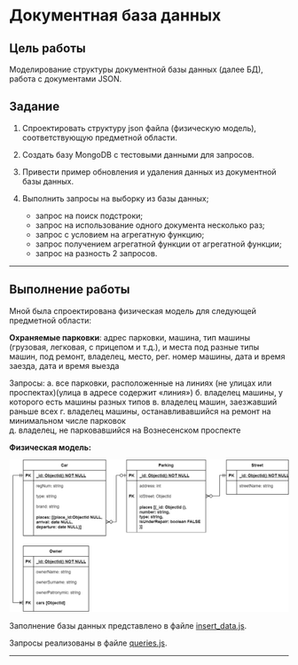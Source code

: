 # Документная база данных
## Цель работы
Моделирование структуры документной базы данных (далее БД), работа с документами JSON.

## Задание
1. Спроектировать структуру json файла (физическую модель), соответствующую предметной области.

2. Создать базу MongoDB с тестовыми данными для запросов.

3. Привести пример обновления и удаления данных из документной базы данных.

4. Выполнить запросы на выборку из базы данных;
   - запрос на поиск подстроки;
   - запрос на использование одного документа несколько раз;
   - запрос с условием на агрегатную функцию;
   - запрос получением агрегатной функции от агрегатной функции;
   - запрос на разность 2 запросов.

---
## Выполнение работы
Мной была спроектирована физическая модель для следующей предметной области:

**Охраняемые парковки**: адрес парковки, машина, тип машины (грузовая, легковая, с прицепом и т.д.), и места под разные типы машин, под ремонт, владелец, место, рег. номер машины, дата и время заезда, дата и время выезда 

Запросы:
а. все парковки, расположенные на линиях (не улицах или проспектах)(улица в адресе содержит «линия») 
б. владелец машины, у которого есть машины разных типов 
в. владелец машин, заезжавший раньше всех 
г. владелец машины, останавливавшийся на ремонт на минимальном числе парковок  
д. владелец, не парковавшийся на Вознесенском проспекте


**Физическая модель:**

![Физическая модель](physical_diagram.png "Физическая модель")

Заполнение базы данных представлено в файле [insert_data.js](insert_data.js).

Запросы реализованы в файле [queries.js](queries.js).

---
